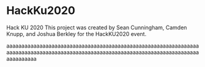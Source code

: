 # HackKu2020
Hack KU 2020
This project was created by Sean Cunningham, Camden Knupp, and Joshua Berkley for the HackKU2020 event.

aaaaaaaaaaaaaaaaaaaaaaaaaaaaaaaaaaaaaaaaaaaaaaaaaaaaaaaaaaaaaaaaaaaaaaaaaaaaaaaaaaaaaaaaaaaaaaaaaaaaaaaaaaaaaaaaaaaaaaaaaaaaaaaaaaaaaaaaaa
